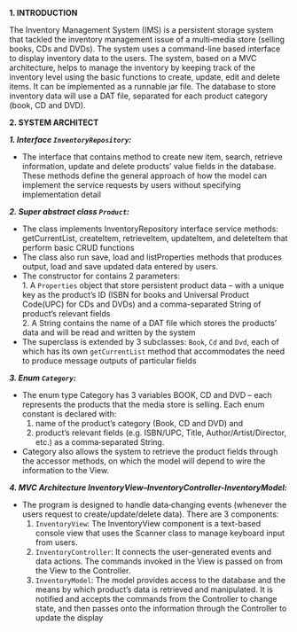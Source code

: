 **1. INTRODUCTION**

The Inventory Management System (IMS) is a persistent storage system that tackled the inventory management issue of a multi‑media store (selling books, CDs and DVDs). The system uses a command-line based interface to display inventory data to the users. The system, based on a MVC architecture, helps to manage the inventory by keeping track of the inventory level using the basic functions to create, update, edit and delete items. It can be implemented as a runnable jar file. The database to store inventory data will use a DAT file, separated for each product category (book, CD and DVD).

**2. SYSTEM ARCHITECT**
  
  **_1. Interface `InventoryRepository`:_**
  
  - The interface that contains method to create new item, search, retrieve information, update and delete products’ value fields in the database. These methods define the general approach of how the model can implement the service requests by users without specifying implementation detail

  **_2. Super abstract class `Product`:_**  
  - The class implements InventoryRepository interface service methods: getCurrentList, createItem, retrieveItem, updateItem, and deleteItem that perform basic CRUD functions
  - The class also run save, load and listProperties methods that produces output, load and save updated data entered by users.
  - The constructor for contains 2 parameters:    
        1. A `Properties` object that store persistent product data – with a unique key as the product’s ID (ISBN for books and Universal Product Code(UPC) for CDs and DVDs) and a comma-separated String of product’s relevant fields     
        2. A String contains the name of a DAT file which stores the products’ data and will be read and written by the system
  - The superclass is extended by 3 subclasses: `Book`, `Cd` and `Dvd`, each of which has its own `getCurrentList` method that accommodates the need to produce message outputs of particular fields

  **_3. Enum `Category`:_**
  - The enum type Category has 3 variables BOOK, CD and DVD – each represents the products that the media store is selling. Each enum constant is declared with:
     1. name of the product’s category (Book, CD and DVD) and
     2. product’s relevant fields (e.g. ISBN/UPC, Title, Author/Artist/Director, etc.) as a comma‐separated String.
  - Category also allows the system to retrieve the product fields through the accessor methods, on which the model will depend to wire the information to the View.


  **_4. MVC Architecture InventoryView–InventoryController-InventoryModel:_**
  - The program is designed to handle data‑changing events (whenever the users request to create/update/delete data). There are 3 components:
      1. `InventoryView`: The InventoryView component is a text-based console view that uses the Scanner class to manage keyboard input from users.
      2. `InventoryController`: It connects the user-generated events and data actions. The commands invoked in the View is passed on from the View to the Controller.
      3. `InventoryModel`: The model provides access to the database and the means by which product’s data is retrieved and manipulated. It is notified and accepts the commands from the Controller to change state, and then passes onto the information through the Controller to update the display
